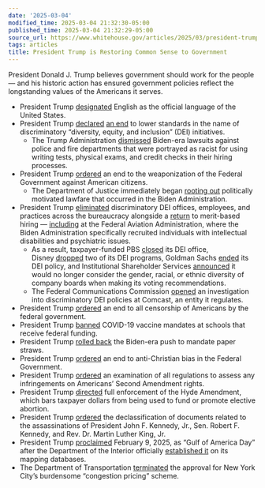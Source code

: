 ```yaml
---
date: '2025-03-04'
modified_time: 2025-03-04 21:32:30-05:00
published_time: 2025-03-04 21:32:29-05:00
source_url: https://www.whitehouse.gov/articles/2025/03/president-trump-is-restoring-common-sense-to-government/
tags: articles
title: President Trump is Restoring Common Sense to Government
---
```

 
President Donald J. Trump believes government should work for the people
— and his historic action has ensured government policies reflect the
longstanding values of the Americans it serves.

-   President Trump
    [designated](https://www.whitehouse.gov/presidential-actions/2025/03/designating-english-as-the-official-language-of-the-united-states/)
    English as the official language of the United States.
-   President Trump
    [declared](https://www.whitehouse.gov/presidential-actions/2025/01/ending-radical-and-wasteful-government-dei-programs-and-preferencing/)
    [an
    end](https://www.whitehouse.gov/presidential-actions/2025/01/ending-illegal-discrimination-and-restoring-merit-based-opportunity/)
    to lower standards in the name of discriminatory “diversity, equity,
    and inclusion” (DEI) initiatives.
    -   The Trump Administration
        [dismissed](https://www.whitehouse.gov/articles/2025/02/trump-administration-stops-lowering-standards-for-police-firefighters/)
        Biden-era lawsuits against police and fire departments that were
        portrayed as racist for using writing tests, physical exams, and
        credit checks in their hiring processes.
-   President
    Trump [ordered](https://www.whitehouse.gov/presidential-actions/2025/01/ending-the-weaponization-of-the-federal-government/) an
    end to the weaponization of the Federal Government against American
    citizens.
    -   The Department of Justice immediately began [rooting
        out](https://www.kcci.com/article/pam-bondi-justice-department-overhaul/63686855) politically
        motivated lawfare that occurred in the Biden Administration.
-   President
    Trump [eliminated](https://www.foxnews.com/politics/trumps-termination-federal-dei-programs-leaves-395-workers-leave-420-million-contracts-canceled/) discriminatory
    DEI offices, employees, and practices across the bureaucracy
    alongside
    a [return](https://www.whitehouse.gov/presidential-actions/2025/01/ending-illegal-discrimination-and-restoring-merit-based-opportunity/) to
    merit-based hiring
    — [including](https://www.whitehouse.gov/fact-sheets/2025/01/fact-sheet-president-donald-j-trump-ends-dei-madness-and-restores-excellence-and-safety-within-the-federal-aviation-administration/) at
    the Federal Aviation Administration, where the Biden Administration
    specifically recruited individuals with intellectual disabilities
    and psychiatric issues.
    -   As a result, taxpayer-funded
        PBS [closed](https://x.com/RapidResponse47/status/1889146593179500709) its
        DEI office,
        Disney [dropped](https://www.foxbusiness.com/media/disney-drops-two-dei-programs-latest-sec-filing-investors-pressure-company-do-more) two
        of its DEI programs, Goldman
        Sachs [ended](https://www.msn.com/en-us/money/companies/goldman-sachs-ends-ipo-diversity-policy-citing-legal-developments/ar-AA1yPO0q?ocid=finance-verthp-feeds) its
        DEI policy, and Institutional Shareholder
        Services [announced](https://www.reuters.com/business/finance/iss-ends-diversity-considerations-us-boardrooms-citing-trump-orders-2025-02-11/) it
        would no longer consider the gender, racial, or ethnic diversity
        of company boards when making its voting recommendations.
    -   The Federal Communications
        Commission [opened](https://x.com/BrendanCarrFCC/status/1889752017150812321) an
        investigation into discriminatory DEI policies at Comcast, an
        entity it regulates.
-   President
    Trump [ordered](https://www.whitehouse.gov/presidential-actions/2025/01/restoring-freedom-of-speech-and-ending-federal-censorship/) an
    end to all censorship of Americans by the federal government.
-   President
    Trump [banned](https://www.whitehouse.gov/presidential-actions/2025/02/keeping-education-accessible-and-ending-covid-19-vaccine-mandates-in-schools/) COVID-19
    vaccine mandates at schools that receive federal funding.
-   President Trump [rolled
    back](https://truthsocial.com/@realDonaldTrump/posts/113968217842034212) the
    Biden-era push to mandate paper straws.
-   President
    Trump [ordered](https://www.whitehouse.gov/presidential-actions/2025/02/eradicating-anti-christian-bias/) an
    end to anti-Christian bias in the Federal Government.
-   President
    Trump [ordered](https://www.whitehouse.gov/presidential-actions/2025/02/protecting-second-amendment-rights-7b90/) an
    examination of all regulations to assess any infringements on
    Americans’ Second Amendment rights.
-   President
    Trump [directed](https://www.whitehouse.gov/fact-sheets/2025/01/fact-sheet-president-donald-j-trump-enforces-overwhelmingly-popular-demand-to-stop-taxpayer-funding-of-abortion/) full
    enforcement of the Hyde Amendment, which bars taxpayer dollars from
    being used to fund or promote elective abortion.
-   President
    Trump [ordered](https://www.whitehouse.gov/presidential-actions/2025/01/declassification-of-records-concerning-the-assassinations-of-president-john-f-kennedy/) the
    declassification of documents related to the assassinations of
    President John F. Kennedy, Jr., Sen. Robert F. Kennedy, and Rev. Dr.
    Martin Luther King, Jr.
-   President
    Trump [proclaimed](https://www.whitehouse.gov/presidential-actions/2025/02/gulf-of-america-day-2025/) February
    9, 2025, as “Gulf of America Day” after the Department of the
    Interior officially [established
    it](https://x.com/SecretaryBurgum/status/1888701693707035001) on its
    mapping databases.
-   The Department of
    Transportation [terminated](https://www.transportation.gov/briefing-room/us-department-transportation-terminates-tolling-approval-new-york-citys-cordon) the
    approval for New York City’s burdensome “congestion pricing” scheme.
